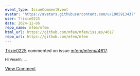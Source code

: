 ```yaml
---
event_type: IssueCommentEvent
avatar: "https://avatars.githubusercontent.com/u/190591343?"
user: Trixie0225
date: 2024-12-06
repo_name: mfem/mfem
html_url: https://github.com/mfem/mfem/issues/4617
repo_url: https://github.com/mfem/mfem
---
```


<a href='https://github.com/Trixie0225' target='_blank'>Trixie0225</a> commented on issue <a href='https://github.com/mfem/mfem/issues/4617' target='_blank'>mfem/mfem#4617</a>.

<small>Hi Veselin,...</small>

<a href='https://github.com/mfem/mfem/issues/4617' target='_blank'>View Comment</a>